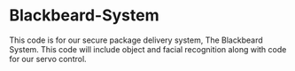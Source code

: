 # Blackbeard-System
This code is for our secure package delivery system, The Blackbeard System. This code will include object and facial recognition along with code for our servo control.
